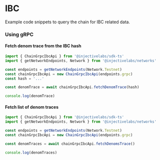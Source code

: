 # IBC

Example code snippets to query the chain for IBC related data.

### Using gRPC

#### Fetch denom trace from the IBC hash

```ts
import { ChainGrpcIbcApi } from '@injectivelabs/sdk-ts'
import { getNetworkEndpoints, Network } from '@injectivelabs/networks'

const endpoints = getNetworkEndpoints(Network.Testnet)
const chainGrpcIbcApi = new ChainGrpcIbcApi(endpoints.grpc)
const hash = '...'

const denomTrace = await chainGrpcIbcApi.fetchDenomTrace(hash)

console.log(denomTrace)
```

#### Fetch list of denom traces

```ts
import { ChainGrpcIbcApi } from '@injectivelabs/sdk-ts'
import { getNetworkEndpoints, Network } from '@injectivelabs/networks'

const endpoints = getNetworkEndpoints(Network.Testnet)
const chainGrpcIbcApi = new ChainGrpcIbcApi(endpoints.grpc)

const denomTraces = await chainGrpcIbcApi.fetchDenomsTrace()

console.log(denomTraces)
```
